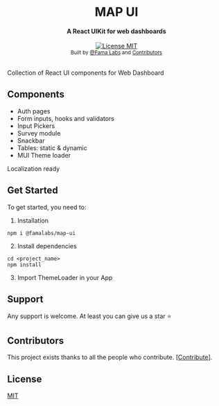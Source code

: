 <div align="center">
  <h1>MAP UI</h1>
</div>
<div align="center">
  <strong>A React UIKit for web dashboards</strong>
</div>

<br />

<div align="center">
  <a href="https://github.com/famalabs/map-ui/LICENSE">
    <img src="https://img.shields.io/badge/License-MIT-yellow.svg" alt="License MIT" />
  </a>
</div>

<div align="center">
  <sub>Built by
  <a href="https://github.com/famalabs">@Fama Labs</a> and
  <a href="https://github.com/famalabs/map-ui/graphs/contributors">
    Contributors
  </a>
</div>

<br />

Collection of React UI components for Web Dashboard

## Components

- Auth pages
- Form inputs, hooks and validators
- Input Pickers
- Survey module
- Snackbar
- Tables: static & dynamic
- MUI Theme loader

Localization ready

## Get Started

To get started, you need to:

1. Installation

```shell
npm i @famalabs/map-ui
```

2. Install dependencies

```
cd <project_name>
npm install
```

3. Import ThemeLoader in your App

## Support

Any support is welcome. At least you can give us a star :star:

## Contributors

This project exists thanks to all the people who contribute. [[Contribute](CONTRIBUTING.md)].

## License

[MIT](LICENSE)